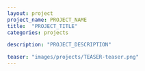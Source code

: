 ```yaml
---
layout: project
project_name: PROJECT_NAME
title:  "PROJECT_TITLE"
categories: projects

description: "PROJECT_DESCRIPTION"

teaser: "images/projects/TEASER-teaser.png"
---
```

